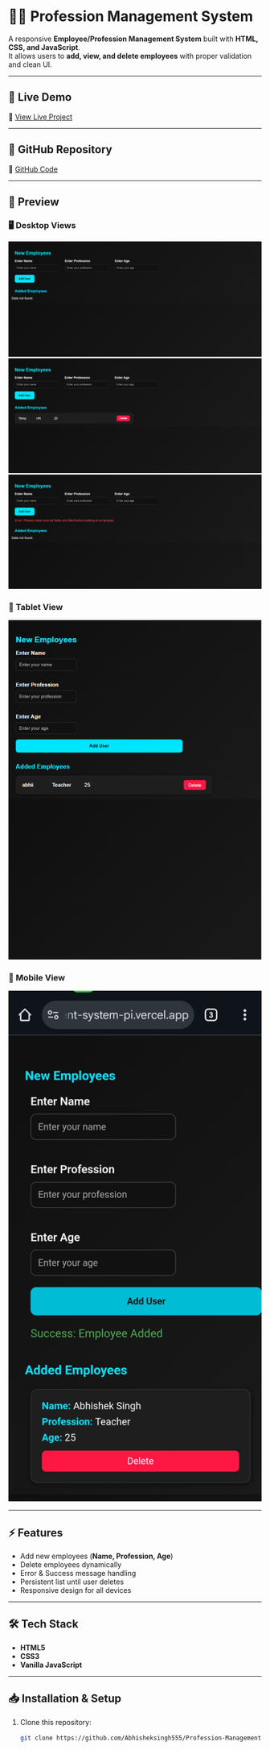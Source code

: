 # 👨‍💼 Profession Management System

A responsive **Employee/Profession Management System** built with **HTML, CSS, and JavaScript**.  
It allows users to **add, view, and delete employees** with proper validation and clean UI.  

---

## 🚀 Live Demo
🔗 [View Live Project](https://profession-management-system-pi.vercel.app/)

---

## 📂 GitHub Repository
🔗 [GitHub Code](https://github.com/Abhisheksingh555/Profession-Management-System)

---

## 📸 Preview

### 🖥️ Desktop Views
![Desktop Preview 1](https://github.com/Abhisheksingh555/Profession-Management-System/blob/main/assets/preview-1.png)  
![Desktop Preview 2](https://github.com/Abhisheksingh555/Profession-Management-System/blob/main/assets/preview-2.png)  
![Desktop Preview 3](https://github.com/Abhisheksingh555/Profession-Management-System/blob/main/assets/preview-3.png)  

### 📱 Tablet View
![Tablet Preview](https://github.com/Abhisheksingh555/Profession-Management-System/blob/main/assets/preview-5.png)  

### 📱 Mobile View
![Mobile Preview](https://github.com/Abhisheksingh555/Profession-Management-System/blob/main/assets/preview-4.jpg)  

---

## ⚡ Features
- Add new employees (**Name, Profession, Age**)  
- Delete employees dynamically  
- Error & Success message handling  
- Persistent list until user deletes  
- Responsive design for all devices  

---

## 🛠️ Tech Stack
- **HTML5**  
- **CSS3**  
- **Vanilla JavaScript**  

---

## 📥 Installation & Setup
1. Clone this repository:
   ```bash
   git clone https://github.com/Abhisheksingh555/Profession-Management-System.git
